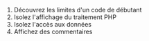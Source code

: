 1. Découvrez les limites d'un code de débutant
2. Isolez l'affichage du traitement PHP
3. Isolez l'accès aux données
4. Affichez des commentaires